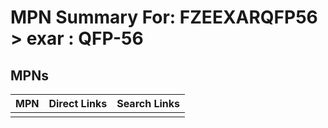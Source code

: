 



# MPN Summary For: FZEEXARQFP56 > exar : QFP-56

## MPNs
  

|MPN|Direct Links|Search Links|
| :--- | :--- | :--- |
||||
